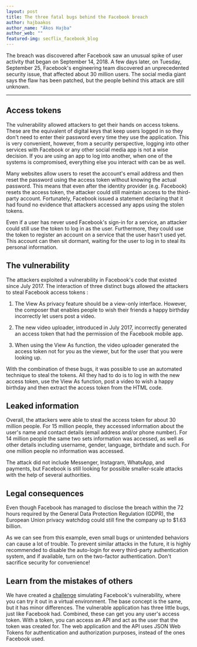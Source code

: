 ```yaml
---
layout: post
title: The three fatal bugs behind the Facebook breach 
author: hajbaakos
author_name: "Ákos Hajba"
author_web: ""
featured-img: secflix_facebook_blog
---
```


The breach was discovered after Facebook saw an unusual spike of user activity that began on September 14, 2018. A few days later, on Tuesday, September 25, Facebook's engineering team discovered an unprecedented security issue, that affected about 30 million users. The social media giant says the flaw has been patched, but the people behind this attack are still unknown.

<!--excerpt-->

----

## Access tokens

The vulnerability allowed attackers to get their hands on access tokens. These are the equivalent of digital keys that keep users logged in so they don't need to enter their password every time they use the application. This is very convenient, however, from a security perspective, logging into other services with Facebook or any other social media app is not a wise decision. If you are using an app to log into another, when one of the systems is compromised, everything else you interact with can be as well.

Many websites allow users to reset the account's email address and then reset the password using the access token without knowing the actual password. This means that even after the identity provider (e.g. Facebook) resets the access token, the attacker could still maintain access to the third-party account. Fortunately, Facebook issued a statement declaring that it had found no evidence that attackers accessed any apps using the stolen tokens.

Even if a user has never used Facebook's sign-in for a service, an attacker could still use the token to log in as the user. Furthermore, they could use the token to register an account on a service that the user hasn't used yet. This account can then sit dormant, waiting for the user to log in to steal its personal information.

## The vulnerability

The attackers exploited a vulnerability in Facebook's code that existed since July 2017. The interaction of three distinct bugs allowed the attackers to steal Facebook access tokens :

 1. The View As privacy feature should be a view-only interface. However, the composer that enables people to wish their friends a happy birthday incorrectly let users post a video.

 2. The new video uploader, introduced in July 2017, incorrectly generated an access token that had the permission of the Facebook mobile app.

 3. When using the View As function, the video uploader generated the access token not for you as the viewer, but for the user that you were looking up.

With the combination of these bugs, it was possible to use an automated technique to steal the tokens. All they had to do is to log in with the new access token, use the View As function, post a video to wish a happy birthday and then extract the access token from the HTML code.

## Leaked information

Overall, the attackers were able to steal the access token for about 30 million people. For 15 million people, they accessed information about the user's name and contact details (email address and/or phone number). For 14 million people the same two sets information was accessed, as well as other details including username, gender, language, birthdate and such. For one million people no information was accessed.

The attack did not include Messenger, Instagram, WhatsApp, and payments, but Facebook is still looking for possible smaller-scale attacks with the help of several authorities.

## Legal consequences

Even though Facebook has managed to disclose the breach within the 72 hours required by the General Data Protection Regulation (GDPR), the European Union privacy watchdog could still fine the company up to $1.63 billion.

As we can see from this example, even small bugs or unintended behaviors can cause a lot of trouble. To prevent similar attacks in the future, it is highly recommended to disable the auto-login for every third-party authentication system, and if available, turn on the two-factor authentication. Don't sacrifice security for convenience!

## Learn from the mistakes of others 

We have created a [challenge](https://platform.avatao.com/challenges/f93766aa-0bfc-4aa1-b581-5bcd8d1e035d) simulating Facebook's vulnerability, where you can try it out in a virtual environment. The base concept is the same, but it has minor differences. The vulnerable application has three little bugs, just like Facebook had. Combined, these can get you any user's access token. With a token, you can access an API and act as the user that the token was created for. The web application and the API uses JSON Web Tokens for authentication and authorization purposes, instead of the ones Facebook used.
